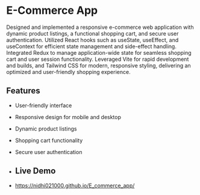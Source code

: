 # E-Commerce App

Designed and implemented a responsive e-commerce web application with dynamic product listings, a functional shopping cart, and secure user authentication. Utilized React hooks such as useState, useEffect, and useContext for efficient state management and side-effect handling. Integrated Redux to manage application-wide state for seamless shopping cart and user session functionality. Leveraged Vite for rapid development and builds, and Tailwind CSS for modern, responsive styling, delivering an optimized and user-friendly shopping experience.

## Features

- User-friendly interface
- Responsive design for mobile and desktop
- Dynamic product listings
- Shopping cart functionality
- Secure user authentication

- ## Live Demo
- https://nidhi021000.github.io/E_commerce_app/
